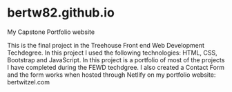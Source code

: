 # bertw82.github.io
My Capstone Portfolio website

This is the final project in the Treehouse Front end Web Development Techdegree. In this project I used the following technologies: HTML, CSS, Bootstrap and JavaScript. In this project is a portfolio of most of the projects I have completed during the FEWD techdgree. I also created a Contact Form and the form works when hosted through Netlify on my portfolio website: bertwitzel.com
